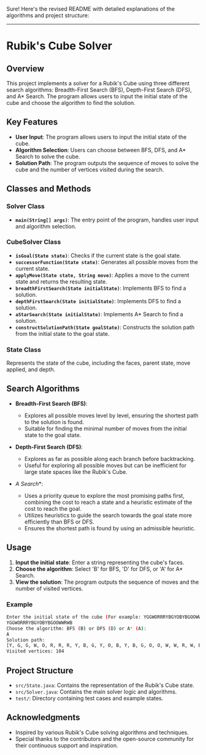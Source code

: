 Sure! Here's the revised README with detailed explanations of the algorithms and project structure:

---

# Rubik's Cube Solver

## Overview

This project implements a solver for a Rubik's Cube using three different search algorithms: Breadth-First Search (BFS), Depth-First Search (DFS), and A* Search. The program allows users to input the initial state of the cube and choose the algorithm to find the solution.

## Key Features

- **User Input**: The program allows users to input the initial state of the cube.
- **Algorithm Selection**: Users can choose between BFS, DFS, and A* Search to solve the cube.
- **Solution Path**: The program outputs the sequence of moves to solve the cube and the number of vertices visited during the search.

## Classes and Methods

### Solver Class

- **`main(String[] args)`**: The entry point of the program, handles user input and algorithm selection.

### CubeSolver Class

- **`isGoal(State state)`**: Checks if the current state is the goal state.
- **`successorFunction(State state)`**: Generates all possible moves from the current state.
- **`applyMove(State state, String move)`**: Applies a move to the current state and returns the resulting state.
- **`breadthFirstSearch(State initialState)`**: Implements BFS to find a solution.
- **`depthFirstSearch(State initialState)`**: Implements DFS to find a solution.
- **`aStarSearch(State initialState)`**: Implements A* Search to find a solution.
- **`constructSolutionPath(State goalState)`**: Constructs the solution path from the initial state to the goal state.

### State Class

Represents the state of the cube, including the faces, parent state, move applied, and depth.

## Search Algorithms

- **Breadth-First Search (BFS)**:
  - Explores all possible moves level by level, ensuring the shortest path to the solution is found.
  - Suitable for finding the minimal number of moves from the initial state to the goal state.

- **Depth-First Search (DFS)**:
  - Explores as far as possible along each branch before backtracking.
  - Useful for exploring all possible moves but can be inefficient for large state spaces like the Rubik's Cube.

- **A* Search**:
  - Uses a priority queue to explore the most promising paths first, combining the cost to reach a state and a heuristic estimate of the cost to reach the goal.
  - Utilizes heuristics to guide the search towards the goal state more efficiently than BFS or DFS.
  - Ensures the shortest path is found by using an admissible heuristic.

## Usage

1. **Input the initial state**: Enter a string representing the cube's faces.
2. **Choose the algorithm**: Select 'B' for BFS, 'D' for DFS, or 'A' for A* Search.
3. **View the solution**: The program outputs the sequence of moves and the number of visited vertices.

### Example

```sh
Enter the initial state of the cube (For example: YGGWORRRYBGYOBYBGOOWWRWB):
YGGWORRRYBGYOBYBGOOWWRWB
Choose the algorithm: BFS (B) or DFS (D) or A* (A):
A
Solution path:
[Y, G, G, W, O, R, R, R, Y, B, G, Y, O, B, Y, B, G, O, O, W, W, R, W, B]
Visited vertices: 104
```

## Project Structure

- `src/State.java`: Contains the representation of the Rubik's Cube state.
- `src/Solver.java`: Contains the main solver logic and algorithms.
- `test/`: Directory containing test cases and example states.

## Acknowledgments

- Inspired by various Rubik's Cube solving algorithms and techniques.
- Special thanks to the contributors and the open-source community for their continuous support and inspiration.
